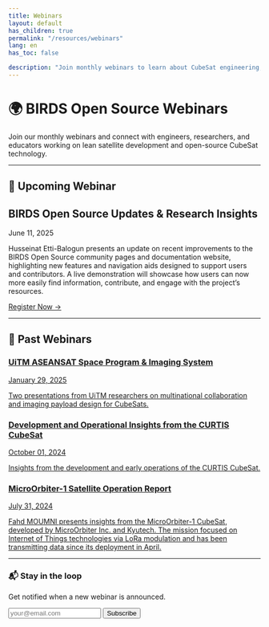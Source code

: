 ```yaml
---
title: Webinars
layout: default
has_children: true
permalink: "/resources/webinars"
lang: en
has_toc: false

description: "Join monthly webinars to learn about CubeSat engineering, missions, and open-source development."
---
```


# 🌍 BIRDS Open Source Webinars

Join our monthly webinars and connect with engineers, researchers, and educators working on lean satellite development and open-source CubeSat technology.

---

## 📅 Upcoming Webinar

<div class="border-2 border-[#005596] bg-[#eaf5fc] p-6 rounded-lg shadow-sm mb-12">
  <h2 class="text-xl font-semibold mb-2">BIRDS Open Source Updates & Research Insights</h2>
  <span class="text-gray-600 text-sm block mb-4">June 11, 2025</span>
  <p class="mb-4">
    Husseinat Etti-Balogun presents an update on recent improvements to the BIRDS Open Source community pages and documentation website, highlighting new features and navigation aids designed to support users and contributors. A live demonstration will showcase how users can now more easily find information, contribute, and engage with the project’s resources.
  </p>
  <a href="https://lean-sat.org/opensource/" class="text-blue-700 underline">Register Now →</a>
</div>

---

## 🎥 Past Webinars

<div class="grid gap-8 sm:grid-cols-2 lg:grid-cols-3">

<a href="{{site.url}}/resources/webinars/webinar-25.html" class="block border border-gray-200 bg-white p-5 rounded hover:shadow-lg transition">
  <h3 class="font-semibold text-lg mb-1">UiTM ASEANSAT Space Program & Imaging System</h3>
  <span class="text-sm text-gray-500">January 29, 2025</span>
  <p class="text-sm text-gray-700 mt-2">Two presentations from UiTM researchers on multinational collaboration and imaging payload design for CubeSats.</p>
</a>

<a href="{{site.url}}/resources/webinars/webinar-24" class="block border border-gray-200 bg-white p-5 rounded hover:shadow-lg transition">
  <h3 class="font-semibold text-lg mb-1">Development and Operational Insights from the CURTIS CubeSat</h3>
  <span class="text-sm text-gray-500">October 01, 2024</span>
  <p class="text-sm text-gray-700 mt-2">Insights from the development and early operations of the CURTIS CubeSat.</p>
</a>


<a href="{{site.url}}/resources/webinars/webinar-23" class="block border border-gray-200 bg-white p-5 rounded hover:shadow-lg transition">
  <h3 class="font-semibold text-lg mb-1">MicroOrbiter-1 Satellite Operation Report</h3>
  <span class="text-sm text-gray-500">July 31, 2024</span>
  <p class="text-sm text-gray-700 mt-2">Fahd MOUMNI presents insights from the MicroOrbiter-1 CubeSat, developed by MicroOrbiter Inc. and Kyutech. The mission focused on Internet of Things technologies via LoRa modulation and has been transmitting data since its deployment in April.</p>
</a>
<!-- Add more cards as needed -->

</div>

---

<div id="subscribe" class="bg-white py-10 px-4 text-center border border-gray-200 rounded mt-12">
  <h3 class="text-2xl font-bold mb-4">📬 Stay in the loop</h3>
  <p class="mb-6 text-gray-700">Get notified when a new webinar is announced.</p>

  <form action="https://lean-sat.org/opensource/" method="POST" class="flex flex-col sm:flex-row gap-4 justify-center max-w-xl mx-auto">
    <input type="email" name="email" required placeholder="your@email.com"
           class="px-4 py-2 border border-gray-300 rounded focus:outline-none focus:ring-2 focus:ring-blue-400 w-full sm:w-auto" />
    <button type="submit" class="bg-[#005596] text-white px-6 py-2 rounded hover:bg-[#003f73] transition">
      Subscribe
    </button>
  </form>
</div>
